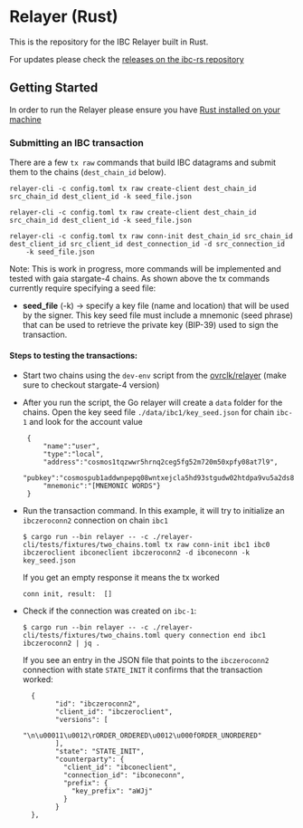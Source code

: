 # Relayer (Rust)

This is the repository for the IBC Relayer built in Rust.

For updates please check the [releases on the ibc-rs repository](https://github.com/informalsystems/ibc-rs/releases)

## Getting Started

In order to run the Relayer please ensure you have [Rust installed on your machine](https://www.rust-lang.org/tools/install)

### Submitting an IBC transaction

There are a few `tx raw` commands that build IBC datagrams and submit them to the chains (`dest_chain_id` below).

```shell script
relayer-cli -c config.toml tx raw create-client dest_chain_id src_chain_id dest_client_id -k seed_file.json

relayer-cli -c config.toml tx raw create-client dest_chain_id src_chain_id dest_client_id -k seed_file.json

relayer-cli -c config.toml tx raw conn-init dest_chain_id src_chain_id dest_client_id src_client_id dest_connection_id -d src_connection_id
    -k seed_file.json
```

Note: This is work in progress, more commands will be implemented and tested with gaia stargate-4 chains.
As shown above the tx commands currently require specifying a seed file:

* **seed_file** (-k) -> specify a key file (name and location) that will be used by the signer. This key seed file must include a mnemonic (seed phrase) that can be used to retrieve the private key (BIP-39) used to sign the transaction.

#### Steps to testing the transactions:

* Start two chains using the `dev-env` script from the [ovrclk/relayer](https://github.com/ovrclk/relayer) (make sure to checkout stargate-4 version)
*  After you run the script, the Go relayer will create a `data` folder for the chains. Open the key seed file `./data/ibc1/key_seed.json` for chain `ibc-1` and look for the account value


        {    
            "name":"user",
            "type":"local",
            "address":"cosmos1tqzwwr5hrnq2ceg5fg52m720m50xpfy08at7l9",
            "pubkey":"cosmospub1addwnpepq08wntxejcla5hd93stgudw02htdpa9vu5a2ds8xkvmgrkrrpwlj6sdhkz6",
            "mnemonic":"[MNEMONIC WORDS"}
        }

*  Run the transaction command. In this example, it will try to initialize an `ibczeroconn2` connection on chain `ibc1`

   `$ cargo run --bin relayer -- -c ./relayer-cli/tests/fixtures/two_chains.toml tx raw conn-init ibc1 ibc0 ibczeroclient ibconeclient ibczeroconn2 -d ibconeconn -k key_seed.json`

    If you get an empty response it means the tx worked

    `conn init, result:  []`

*  Check if the connection was created on `ibc-1`:

     `$ cargo run --bin relayer -- -c ./relayer-cli/tests/fixtures/two_chains.toml query connection end ibc1 ibczeroconn2 | jq .`

    If you see an entry in the JSON file that points to the `ibczeroconn2` connection with state `STATE_INIT` it confirms that the transaction worked:


         {
               "id": "ibczeroconn2",
               "client_id": "ibczeroclient",
               "versions": [
                 "\n\u00011\u0012\rORDER_ORDERED\u0012\u000fORDER_UNORDERED"
               ],
               "state": "STATE_INIT",
               "counterparty": {
                 "client_id": "ibconeclient",
                 "connection_id": "ibconeconn",
                 "prefix": {
                   "key_prefix": "aWJj"
                 }
               }
         },
     